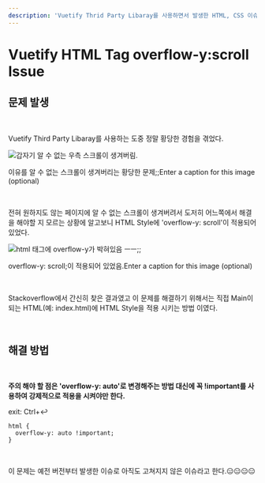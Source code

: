 ```yaml
---
description: 'Vuetify Thrid Party Libaray를 사용하면서 발생한 HTML, CSS 이슈.'
---
```


# Vuetify HTML Tag overflow-y:scroll Issue

## 문제 발생

‌

Vuetify Third Party Libaray를 사용하는 도중 정말 황당한 경험을 겪었다.

![&#xAC11;&#xC790;&#xAE30; &#xC54C; &#xC218; &#xC5C6;&#xB294; &#xC6B0;&#xCE21; &#xC2A4;&#xD06C;&#xB864;&#xC774; &#xC0DD;&#xACA8;&#xBC84;&#xB9BC;.](https://gblobscdn.gitbook.com/assets%2F-MLp76L_rPuN5w4LYg0O%2F-MMVl1lnWHe9g-ZbFR25%2F-MMVmlOmORPwjOVM34n8%2Fimage.png?alt=media&token=f2316017-2df3-42fd-975b-e43180d7e571)

이유를 알 수 없는 스크롤이 생겨버리는 황당한 문제;;Enter a caption for this image \(optional\)

‌

전혀 원하지도 않는 페이지에 알 수 없는 스크롤이 생겨버려서 도저히 어느쪽에서 해결을 해야할 지 모르는 상황에 알고보니 HTML Style에 'overflow-y: scroll'이 적용되어 있었다.

![html &#xD0DC;&#xADF8;&#xC5D0; overflow-y&#xAC00; &#xBC15;&#xD600;&#xC788;&#xC74C; &#x3161;&#x3161;;;](https://gblobscdn.gitbook.com/assets%2F-MLp76L_rPuN5w4LYg0O%2F-MMVl1lnWHe9g-ZbFR25%2F-MMVn5iJh_MO1sga8OpD%2Fimage.png?alt=media&token=e37615de-f3f3-44a5-a671-3ddf254cdb49)

overflow-y: scroll;이 적용되어 있었음.Enter a caption for this image \(optional\)

‌

Stackoverflow에서 간신히 찾은 결과였고 이 문제를 해결하기 위해서는 직접 Main이 되는 HTML\(예: index.html\)에 HTML Style을 적용 시키는 방법 이였다.

‌

## 해결 방법

‌

**주의 해야 할 점은 'overflow-y: auto'로 변경해주는 방법 대신에 꼭 !important를 사용하여 강제적으로 적용을 시켜야만 한다.**

exit: Ctrl+↩

```text
html {
  overflow-y: auto !important;
}

```

‌

이 문제는 예전 버전부터 발생한 이슈로 아직도 고쳐지지 않은 이슈라고 한다.😑😑😑😑

